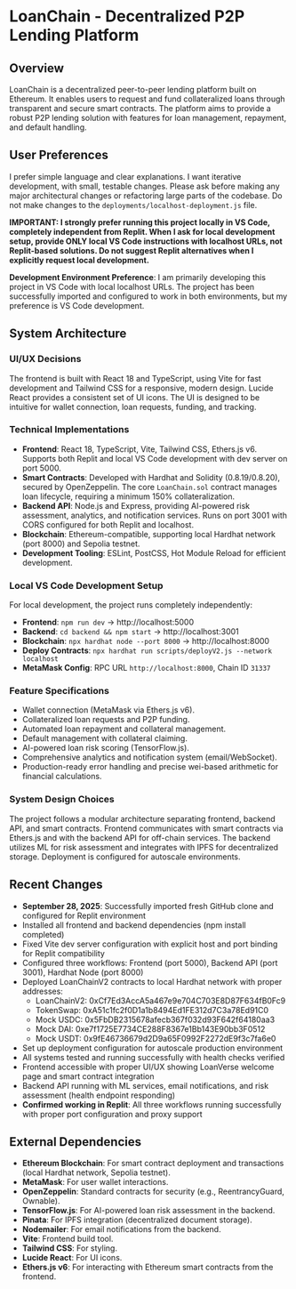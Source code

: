 # LoanChain - Decentralized P2P Lending Platform

## Overview
LoanChain is a decentralized peer-to-peer lending platform built on Ethereum. It enables users to request and fund collateralized loans through transparent and secure smart contracts. The platform aims to provide a robust P2P lending solution with features for loan management, repayment, and default handling.

## User Preferences
I prefer simple language and clear explanations. I want iterative development, with small, testable changes. Please ask before making any major architectural changes or refactoring large parts of the codebase. Do not make changes to the `deployments/localhost-deployment.js` file.

**IMPORTANT: I strongly prefer running this project locally in VS Code, completely independent from Replit. When I ask for local development setup, provide ONLY local VS Code instructions with localhost URLs, not Replit-based solutions. Do not suggest Replit alternatives when I explicitly request local development.**

**Development Environment Preference**: I am primarily developing this project in VS Code with local localhost URLs. The project has been successfully imported and configured to work in both environments, but my preference is VS Code development.

## System Architecture

### UI/UX Decisions
The frontend is built with React 18 and TypeScript, using Vite for fast development and Tailwind CSS for a responsive, modern design. Lucide React provides a consistent set of UI icons. The UI is designed to be intuitive for wallet connection, loan requests, funding, and tracking.

### Technical Implementations
- **Frontend**: React 18, TypeScript, Vite, Tailwind CSS, Ethers.js v6. Supports both Replit and local VS Code development with dev server on port 5000.
- **Smart Contracts**: Developed with Hardhat and Solidity (0.8.19/0.8.20), secured by OpenZeppelin. The core `LoanChain.sol` contract manages loan lifecycle, requiring a minimum 150% collateralization.
- **Backend API**: Node.js and Express, providing AI-powered risk assessment, analytics, and notification services. Runs on port 3001 with CORS configured for both Replit and localhost.
- **Blockchain**: Ethereum-compatible, supporting local Hardhat network (port 8000) and Sepolia testnet.
- **Development Tooling**: ESLint, PostCSS, Hot Module Reload for efficient development.

### Local VS Code Development Setup
For local development, the project runs completely independently:
- **Frontend**: `npm run dev` → http://localhost:5000
- **Backend**: `cd backend && npm start` → http://localhost:3001  
- **Blockchain**: `npx hardhat node --port 8000` → http://localhost:8000
- **Deploy Contracts**: `npx hardhat run scripts/deployV2.js --network localhost`
- **MetaMask Config**: RPC URL `http://localhost:8000`, Chain ID `31337`

### Feature Specifications
- Wallet connection (MetaMask via Ethers.js v6).
- Collateralized loan requests and P2P funding.
- Automated loan repayment and collateral management.
- Default management with collateral claiming.
- AI-powered loan risk scoring (TensorFlow.js).
- Comprehensive analytics and notification system (email/WebSocket).
- Production-ready error handling and precise wei-based arithmetic for financial calculations.

### System Design Choices
The project follows a modular architecture separating frontend, backend API, and smart contracts. Frontend communicates with smart contracts via Ethers.js and with the backend API for off-chain services. The backend utilizes ML for risk assessment and integrates with IPFS for decentralized storage. Deployment is configured for autoscale environments.

## Recent Changes
- **September 28, 2025**: Successfully imported fresh GitHub clone and configured for Replit environment
- Installed all frontend and backend dependencies (npm install completed)
- Fixed Vite dev server configuration with explicit host and port binding for Replit compatibility
- Configured three workflows: Frontend (port 5000), Backend API (port 3001), Hardhat Node (port 8000)  
- Deployed LoanChainV2 contracts to local Hardhat network with proper addresses:
  - LoanChainV2: 0xCf7Ed3AccA5a467e9e704C703E8D87F634fB0Fc9
  - TokenSwap: 0xA51c1fc2f0D1a1b8494Ed1FE312d7C3a78Ed91C0
  - Mock USDC: 0x5FbDB2315678afecb367f032d93F642f64180aa3
  - Mock DAI: 0xe7f1725E7734CE288F8367e1Bb143E90bb3F0512
  - Mock USDT: 0x9fE46736679d2D9a65F0992F2272dE9f3c7fa6e0
- Set up deployment configuration for autoscale production environment
- All systems tested and running successfully with health checks verified
- Frontend accessible with proper UI/UX showing LoanVerse welcome page and smart contract integration
- Backend API running with ML services, email notifications, and risk assessment (health endpoint responding)
- **Confirmed working in Replit**: All three workflows running successfully with proper port configuration and proxy support

## External Dependencies
- **Ethereum Blockchain**: For smart contract deployment and transactions (local Hardhat network, Sepolia testnet).
- **MetaMask**: For user wallet interactions.
- **OpenZeppelin**: Standard contracts for security (e.g., ReentrancyGuard, Ownable).
- **TensorFlow.js**: For AI-powered loan risk assessment in the backend.
- **Pinata**: For IPFS integration (decentralized document storage).
- **Nodemailer**: For email notifications from the backend.
- **Vite**: Frontend build tool.
- **Tailwind CSS**: For styling.
- **Lucide React**: For UI icons.
- **Ethers.js v6**: For interacting with Ethereum smart contracts from the frontend.